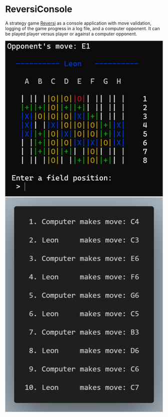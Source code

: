 # ReversiConsole
A strategy game [Reversi](https://en.wikipedia.org/wiki/Reversi) as a console application with 
move validation, logging of the game progress in a log file, and a computer opponent.
It can be played player versus player or against a computer opponent.

![Reversi](resources/Reversi.png "Reversi")
![Log File](resources/ReversiLog.png "Log File")
